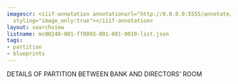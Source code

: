 ```yaml
---
imagescr: <iiif-annotation annotationurl="http://0.0.0.0:5555/annotate/annotations/mc00240-001-ff0093-001-001-0010-3.json"
  styling="image_only:true"></iiif-annotation>
layout: searchview
listname: mc00240-001-ff0093-001-001-0010-list.json
tags:
- partition
- blueprints
---
```

DETAILS OF PARTITION BETWEEN BANK AND DIRECTORS' ROOM